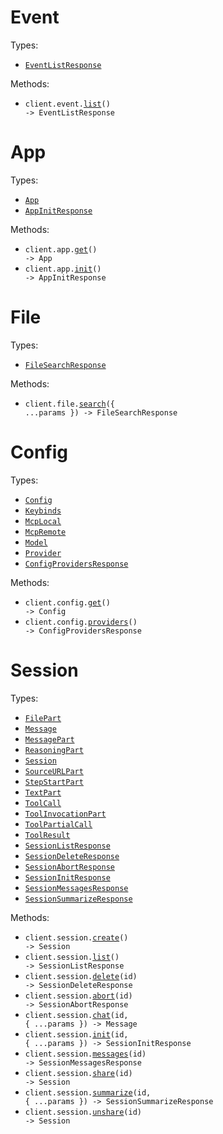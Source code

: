 # Event

Types:

- <code><a href="./src/resources/event.ts">EventListResponse</a></code>

Methods:

- <code title="get /event">client.event.<a href="./src/resources/event.ts">list</a>() -> EventListResponse</code>

# App

Types:

- <code><a href="./src/resources/app.ts">App</a></code>
- <code><a href="./src/resources/app.ts">AppInitResponse</a></code>

Methods:

- <code title="get /app">client.app.<a href="./src/resources/app.ts">get</a>() -> App</code>
- <code title="post /app/init">client.app.<a href="./src/resources/app.ts">init</a>() -> AppInitResponse</code>

# File

Types:

- <code><a href="./src/resources/file.ts">FileSearchResponse</a></code>

Methods:

- <code title="get /file">client.file.<a href="./src/resources/file.ts">search</a>({ ...params }) -> FileSearchResponse</code>

# Config

Types:

- <code><a href="./src/resources/config.ts">Config</a></code>
- <code><a href="./src/resources/config.ts">Keybinds</a></code>
- <code><a href="./src/resources/config.ts">McpLocal</a></code>
- <code><a href="./src/resources/config.ts">McpRemote</a></code>
- <code><a href="./src/resources/config.ts">Model</a></code>
- <code><a href="./src/resources/config.ts">Provider</a></code>
- <code><a href="./src/resources/config.ts">ConfigProvidersResponse</a></code>

Methods:

- <code title="get /config">client.config.<a href="./src/resources/config.ts">get</a>() -> Config</code>
- <code title="get /config/providers">client.config.<a href="./src/resources/config.ts">providers</a>() -> ConfigProvidersResponse</code>

# Session

Types:

- <code><a href="./src/resources/session.ts">FilePart</a></code>
- <code><a href="./src/resources/session.ts">Message</a></code>
- <code><a href="./src/resources/session.ts">MessagePart</a></code>
- <code><a href="./src/resources/session.ts">ReasoningPart</a></code>
- <code><a href="./src/resources/session.ts">Session</a></code>
- <code><a href="./src/resources/session.ts">SourceURLPart</a></code>
- <code><a href="./src/resources/session.ts">StepStartPart</a></code>
- <code><a href="./src/resources/session.ts">TextPart</a></code>
- <code><a href="./src/resources/session.ts">ToolCall</a></code>
- <code><a href="./src/resources/session.ts">ToolInvocationPart</a></code>
- <code><a href="./src/resources/session.ts">ToolPartialCall</a></code>
- <code><a href="./src/resources/session.ts">ToolResult</a></code>
- <code><a href="./src/resources/session.ts">SessionListResponse</a></code>
- <code><a href="./src/resources/session.ts">SessionDeleteResponse</a></code>
- <code><a href="./src/resources/session.ts">SessionAbortResponse</a></code>
- <code><a href="./src/resources/session.ts">SessionInitResponse</a></code>
- <code><a href="./src/resources/session.ts">SessionMessagesResponse</a></code>
- <code><a href="./src/resources/session.ts">SessionSummarizeResponse</a></code>

Methods:

- <code title="post /session">client.session.<a href="./src/resources/session.ts">create</a>() -> Session</code>
- <code title="get /session">client.session.<a href="./src/resources/session.ts">list</a>() -> SessionListResponse</code>
- <code title="delete /session/{id}">client.session.<a href="./src/resources/session.ts">delete</a>(id) -> SessionDeleteResponse</code>
- <code title="post /session/{id}/abort">client.session.<a href="./src/resources/session.ts">abort</a>(id) -> SessionAbortResponse</code>
- <code title="post /session/{id}/message">client.session.<a href="./src/resources/session.ts">chat</a>(id, { ...params }) -> Message</code>
- <code title="post /session/{id}/init">client.session.<a href="./src/resources/session.ts">init</a>(id, { ...params }) -> SessionInitResponse</code>
- <code title="get /session/{id}/message">client.session.<a href="./src/resources/session.ts">messages</a>(id) -> SessionMessagesResponse</code>
- <code title="post /session/{id}/share">client.session.<a href="./src/resources/session.ts">share</a>(id) -> Session</code>
- <code title="post /session/{id}/summarize">client.session.<a href="./src/resources/session.ts">summarize</a>(id, { ...params }) -> SessionSummarizeResponse</code>
- <code title="delete /session/{id}/share">client.session.<a href="./src/resources/session.ts">unshare</a>(id) -> Session</code>
